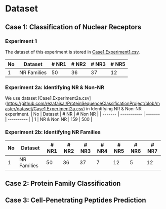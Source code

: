 # Dataset

## Case 1: Classification of Nuclear Receptors 

### Experiment 1
The dataset of this experiment is stored in [Case1.Experiment1.csv](https://github.com/rezafaisal/ProteinSequenceClassificationProject/blob/master/dataset/Case1.Experiment1.csv).

|   No    | Dataset     |  # NR1  |  # NR2  |  # NR3  |  # NR5 |
| ------- | ----------- | ------- | ------- | ------- | -------|
| 1       | NR Families | 50      | 36      | 37      | 12     |

### Experiment 2a: Identifying NR & Non-NR
We use dataset [Case1.Experiment2a.csv] (https://github.com/rezafaisal/ProteinSequenceClassificationProject/blob/master/dataset/Case1.Experiment2a.csv) in Identifying NR & Non-NR experiment.
|   No    | Dataset     |  # NR   |  # Non NR  |
| ------- | ----------- | ------- | ---------- |
| 1       | NR & Non NR | 159     | 500        |

### Experiment 2b: Identifying NR Families
|   No    | Dataset     |  # NR1  |  # NR2  |  # NR3  |  # NR4 |  # NR5 |  # NR6 |  # NR7 |
| ------- | ----------- | ------- | ------- | ------- | -------| -------| -------| -------|
| 1       | NR Families | 50      | 36      | 37      | 7      | 12     | 5      | 12     |

## Case 2: Protein Family Classification 

## Case 3: Cell-Penetrating Peptides Prediction  

